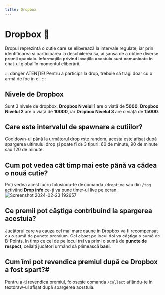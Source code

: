 ```yaml
---
title: Dropbox
---
```


# Dropbox 🫳


Dropul reprezintă o cutie care se eliberează la intervale regulate, iar prin identificarea și participarea la deschiderea sa, ai șansa de a obține diverse premii speciale.
Informațiile privind locațiile acestuia sunt comunicate în chat-ul global în momentul eliberării.

::: danger ATENȚIE!
Pentru a participa la drop, trebuie să tragi doar cu o armă de foc în el.
:::

## Nivele de Dropbox
Sunt 3 nivele de dropbox, **Dropbox Nivelul 1** are o viață de **5000**, **Dropbox Nivelul 2** are o viață de **10000**, iar **Dropbox Nivelul 3** are o viață de **15000**.

## Care este intervalul de spawnare a cutiilor?

Cooldown-ul până la următorul drop este random, acesta este afișat după spargerea ultimului drop și poate fi de 3 tipuri: 60 de minute, 90 de minute sau 120 de minute.

## Cum pot vedea cât timp mai este până va cădea o nouă cutie?

Poți vedea acest lucru folosindu-te de comanda `/droptime` sau din `/tog` activând **Drop info** ce-ți va pune timer-ul live pe ecran.
![Screenshot 2024-02-23 192657](https://github.com/Alexander-AIM/wiki/assets/157987605/9da58d86-b893-4692-b244-3c4b5345a100)

## Ce premii pot câștiga contribuind la spargerea acestuia?

Jucătorul care va cauza cel mai mare daune în Dropbox va fi recompensat cu o sumă de puncte premium. Cel clasat pe locul doi va câștiga o sumă de B-Points, în timp ce cel de pe locul trei va primi o sumă de **puncte de respect**, ceilalți jucători urmând să primească **bani**.

## Cum îmi pot revendica premiul după ce Dropbox a fost spart?#

Pentru a-ți revendica premiul, folosește comanda `/collect` aflându-te în textdraw-ul afișat după spargerea acestuia.


